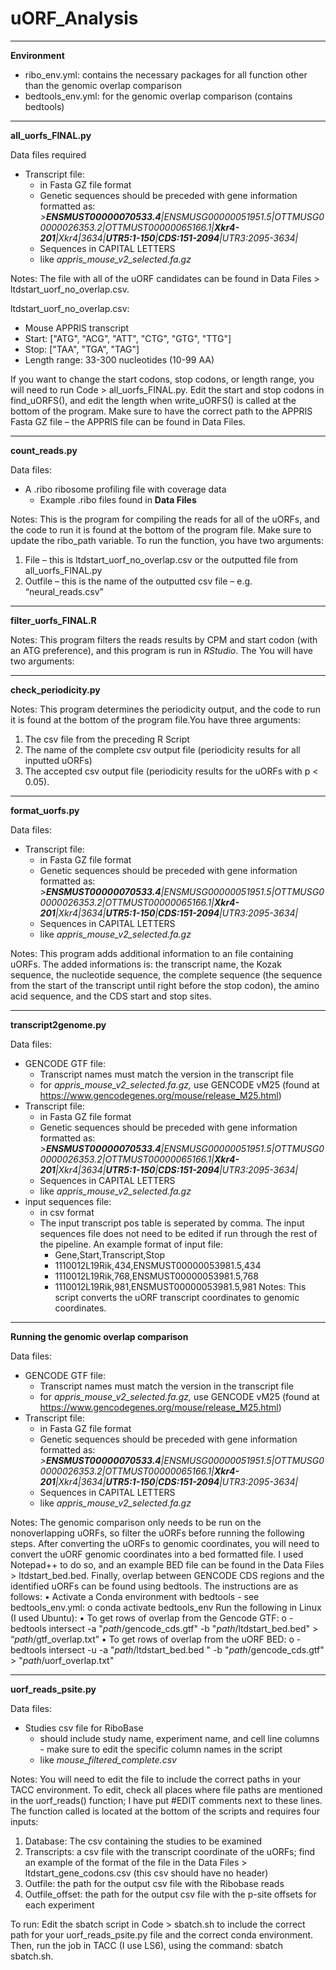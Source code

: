 # uORF_Analysis
 ---------------------------------------------------------------------------------------------------------------------------------------------------------------------------------------------
**Environment**
- ribo_env.yml: contains the necessary packages for all function other than the genomic overlap comparison
- bedtools_env.yml: for the genomic overlap comparison (contains bedtools)
 ---------------------------------------------------------------------------------------------------------------------------------------------------------------------------------------------
**all_uorfs_FINAL.py**

Data files required
- Transcript file:
    - in Fasta GZ file format
    - Genetic sequences should be preceded with gene information formatted as: *>**ENSMUST00000070533.4**|ENSMUSG00000051951.5|OTTMUSG00000026353.2|OTTMUST00000065166.1|**Xkr4-201**|Xkr4|3634|**UTR5:1-150**|**CDS:151-2094**|UTR3:2095-3634|*
    - Sequences in CAPITAL LETTERS
    - like *appris_mouse_v2_selected.fa.gz*

Notes:
The file with all of the uORF candidates can be found in Data Files > ltdstart_uorf_no_overlap.csv.

ltdstart_uorf_no_overlap.csv: 
-   Mouse APPRIS transcript
-	Start: ["ATG", "ACG", "ATT", "CTG", "GTG", "TTG"]
-	Stop: ["TAA", "TGA", "TAG"]
-	Length range: 33-300 nucleotides (10-99 AA)
  
If you want to change the start codons, stop codons, or length range, you will need to run Code > all_uorfs_FINAL.py. Edit the start and stop codons in find_uORFS(), and edit the length when write_uORFS() is called at the bottom of the program. Make sure to have the correct path to the APPRIS Fasta GZ file – the APPRIS file can be found in Data Files. 

 ---------------------------------------------------------------------------------------------------------------------------------------------------------------------------------------------
**count_reads.py**

Data files:
- A .ribo ribosome profiling file with coverage data
    - Example .ribo files found in **Data Files**

Notes: 
This is the program for compiling the reads for all of the uORFs, and the code to run it is found at the bottom of the program file. Make sure to update the ribo_path variable. To run the function, you have two arguments: 
1)	File – this is ltdstart_uorf_no_overlap.csv or the outputted file from all_uorfs_FINAL.py
2)	Outfile – this is the name of the outputted csv file – e.g. “neural_reads.csv”

 ---------------------------------------------------------------------------------------------------------------------------------------------------------------------------------------------
**filter_uorfs_FINAL.R**

Notes: This program filters the reads results by CPM and start codon (with an ATG preference), and this program is run in _RStudio_. The You will have two arguments:

 ---------------------------------------------------------------------------------------------------------------------------------------------------------------------------------------------
**check_periodicity.py**

Notes: This program determines the periodicity output, and the code to run it is found at the bottom of the program file.You have three arguments:
1) The csv file from the preceding R Script 
2) The name of the complete csv output file (periodicity results for all inputted uORFs)
3) The accepted csv output file (periodicity results for the uORFs with p < 0.05).

 ---------------------------------------------------------------------------------------------------------------------------------------------------------------------------------------------
**format_uorfs.py**

Data files:
- Transcript file:
    - in Fasta GZ file format
    - Genetic sequences should be preceded with gene information formatted as: *>**ENSMUST00000070533.4**|ENSMUSG00000051951.5|OTTMUSG00000026353.2|OTTMUST00000065166.1|**Xkr4-201**|Xkr4|3634|**UTR5:1-150**|**CDS:151-2094**|UTR3:2095-3634|*
    - Sequences in CAPITAL LETTERS
    - like *appris_mouse_v2_selected.fa.gz*

Notes: This program adds additional information to an file containing uORFs. The added informations is: the transcript name, the Kozak sequence, the nucleotide sequence, the complete sequence (the sequence from the start of the transcript until right before the stop codon), the amino acid sequence, and the CDS start and stop sites.

 ---------------------------------------------------------------------------------------------------------------------------------------------------------------------------------------------
**transcript2genome.py**

Data files:
- GENCODE GTF file:
    - Transcript names must match the version in the transcript file
    - for *appris_mouse_v2_selected.fa.gz,* use GENCODE vM25 (found at https://www.gencodegenes.org/mouse/release_M25.html)
- Transcript file:
    - in Fasta GZ file format
    - Genetic sequences should be preceded with gene information formatted as: *>**ENSMUST00000070533.4**|ENSMUSG00000051951.5|OTTMUSG00000026353.2|OTTMUST00000065166.1|**Xkr4-201**|Xkr4|3634|**UTR5:1-150**|**CDS:151-2094**|UTR3:2095-3634|*
    - Sequences in CAPITAL LETTERS
    - like *appris_mouse_v2_selected.fa.gz*
- input sequences file:
    - in csv format
    - The input transcript pos table is seperated by comma. The input sequences file does not need to be edited if run through the rest of the pipeline. An example format of input file:
       - Gene,Start,Transcript,Stop
       - 1110012L19Rik,434,ENSMUST00000053981.5,434
       - 1110012L19Rik,768,ENSMUST00000053981.5,768
       - 1110012L19Rik,981,ENSMUST00000053981.5,981
Notes: This script converts the uORF transcript coordinates to genomic coordinates. 
 ---------------------------------------------------------------------------------------------------------------------------------------------------------------------------------------------
**Running the genomic overlap comparison**

Data files:
- GENCODE GTF file:
    - Transcript names must match the version in the transcript file
    - for *appris_mouse_v2_selected.fa.gz,* use GENCODE vM25 (found at https://www.gencodegenes.org/mouse/release_M25.html)
- Transcript file:
    - in Fasta GZ file format
    - Genetic sequences should be preceded with gene information formatted as: *>**ENSMUST00000070533.4**|ENSMUSG00000051951.5|OTTMUSG00000026353.2|OTTMUST00000065166.1|**Xkr4-201**|Xkr4|3634|**UTR5:1-150**|**CDS:151-2094**|UTR3:2095-3634|*
    - Sequences in CAPITAL LETTERS
    - like *appris_mouse_v2_selected.fa.gz*
      
Notes: The genomic comparison only needs to be run on the nonoverlapping uORFs, so filter the uORFs before running the following steps. After converting the uORFs to genomic coordinates, you will need to convert the uORF genomic coordinates into a bed formatted file. I used Notepad++ to do so, and an example BED file can be found in the Data Files > ltdstart_bed.bed. 
Finally, overlap between GENCODE CDS regions and the identified uORFs can be found using bedtools. The instructions are as follows:
• Activate a Conda environment with bedtools - see bedtools_env.yml: 
   o	conda activate bedtools_env
Run the following in Linux (I used Ubuntu):
• To get rows of overlap from the Gencode GTF: 
   o	- bedtools intersect -a "_path_/gencode_cds.gtf" -b "_path_/ltdstart_bed.bed" > “_path_/gtf_overlap.txt”
• To get rows of overlap from the uORF BED: 
   o	 - bedtools intersect -u -a "_path_/ltdstart_bed.bed " -b "_path_/gencode_cds.gtf" > "_path_/uorf_overlap.txt"

 ---------------------------------------------------------------------------------------------------------------------------------------------------------------------------------------------
**uorf_reads_psite.py**

Data files:
- Studies csv file for RiboBase
    - should include study name, experiment name, and cell line columns - make sure to edit the specific column names in the script
    - like *mouse_filtered_complete.csv*

Notes: You will need to edit the file to include the correct paths in your TACC environment.  To edit, check all places where file paths are mentioned in the uorf_reads() function; I have put #EDIT comments next to these lines. The function called is located at the bottom of the scripts and requires four inputs:
1)	Database: The csv containing the studies to be examined
2)	Transcripts: a csv file with the transcript coordinate of the uORFs; find an example of the format of the file in the Data Files > ltdstart_gene_codons.csv (this csv should have no header)
3)	Outfile: the path for the output csv file with the Ribobase reads
4)	Outfile_offset: the path for the output csv file with the p-site offsets for each experiment

To run: Edit the sbatch script in Code > sbatch.sh to include the correct path for your uorf_reads_psite.py file and the correct conda environment. Then, run the job in TACC (I use LS6), using the command: sbatch sbatch.sh. 
